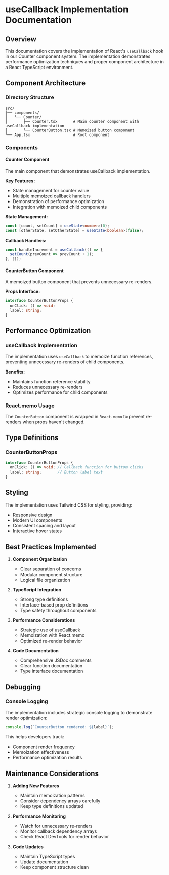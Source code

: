 # useCallback Implementation Documentation

## Overview
This documentation covers the implementation of React's `useCallback` hook in our Counter component system. The implementation demonstrates performance optimization techniques and proper component architecture in a React TypeScript environment.

## Component Architecture

### Directory Structure
```
src/
├── components/
│   └── Counter/
│       ├── Counter.tsx       # Main counter component with useCallback implementation
│       └── CounterButton.tsx # Memoized button component
└── App.tsx                   # Root component
```

### Components

#### Counter Component
The main component that demonstrates useCallback implementation.

**Key Features:**
- State management for counter value
- Multiple memoized callback handlers
- Demonstration of performance optimization
- Integration with memoized child components

**State Management:**
```typescript
const [count, setCount] = useState<number>(0);
const [otherState, setOtherState] = useState<boolean>(false);
```

**Callback Handlers:**
```typescript
const handleIncrement = useCallback(() => {
  setCount(prevCount => prevCount + 1);
}, []);
```

#### CounterButton Component
A memoized button component that prevents unnecessary re-renders.

**Props Interface:**
```typescript
interface CounterButtonProps {
  onClick: () => void;
  label: string;
}
```

## Performance Optimization

### useCallback Implementation
The implementation uses `useCallback` to memoize function references, preventing unnecessary re-renders of child components.

**Benefits:**
- Maintains function reference stability
- Reduces unnecessary re-renders
- Optimizes performance for child components

### React.memo Usage
The `CounterButton` component is wrapped in `React.memo` to prevent re-renders when props haven't changed.

## Type Definitions

### CounterButtonProps
```typescript
interface CounterButtonProps {
  onClick: () => void; // Callback function for button clicks
  label: string;       // Button label text
}
```

## Styling
The implementation uses Tailwind CSS for styling, providing:
- Responsive design
- Modern UI components
- Consistent spacing and layout
- Interactive hover states

## Best Practices Implemented

1. **Component Organization**
   - Clear separation of concerns
   - Modular component structure
   - Logical file organization

2. **TypeScript Integration**
   - Strong type definitions
   - Interface-based prop definitions
   - Type safety throughout components

3. **Performance Considerations**
   - Strategic use of useCallback
   - Memoization with React.memo
   - Optimized re-render behavior

4. **Code Documentation**
   - Comprehensive JSDoc comments
   - Clear function documentation
   - Type interface documentation

## Debugging

### Console Logging
The implementation includes strategic console logging to demonstrate render optimization:
```typescript
console.log(`CounterButton rendered: ${label}`);
```

This helps developers track:
- Component render frequency
- Memoization effectiveness
- Performance optimization results

## Maintenance Considerations

1. **Adding New Features**
   - Maintain memoization patterns
   - Consider dependency arrays carefully
   - Keep type definitions updated

2. **Performance Monitoring**
   - Watch for unnecessary re-renders
   - Monitor callback dependency arrays
   - Check React DevTools for render behavior

3. **Code Updates**
   - Maintain TypeScript types
   - Update documentation
   - Keep component structure clean
